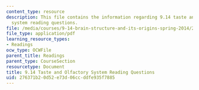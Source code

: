 ```yaml
---
content_type: resource
description: This file contains the information regarding 9.14 taste and olfactory
  system reading questions.
file: /media/courses/9-14-brain-structure-and-its-origins-spring-2014/276371b20d52e73d06ccddfe935f7885_MIT9_14S14_TasteReadQue.pdf
file_type: application/pdf
learning_resource_types:
- Readings
ocw_type: OCWFile
parent_title: Readings
parent_type: CourseSection
resourcetype: Document
title: 9.14 Taste and Olfactory System Reading Questions
uid: 276371b2-0d52-e73d-06cc-ddfe935f7885
---
```

